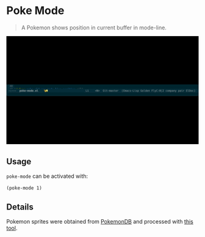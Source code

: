 # Poke Mode

> A Pokemon shows position in current buffer in mode-line.

![Demo GIF](/docs/demo.gif)

## Usage

`poke-mode` can be activated with:

```elisp
(poke-mode 1)
```

## Details

Pokemon sprites were obtained from [PokemonDB](https://img.pokemondb.net/sprites/)
and processed with [this tool](https://github.com/RyanMillerC/poke-position-images).
